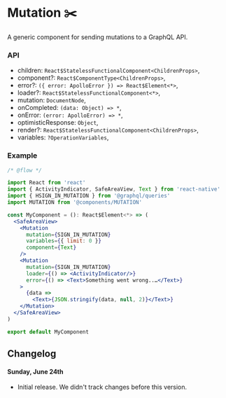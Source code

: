 # Mutation ✂️

A generic component for sending mutations to a GraphQL API.

### API

* children: `React$StatelessFunctionalComponent<ChildrenProps>`,
* component?: `React$ComponentType<ChildrenProps>`,
* error?: `({ error: ApolloError }) => React$Element<*>`,
* loader?: `React$StatelessFunctionalComponent<*>`,
* mutation: `DocumentNode`,
* onCompleted: `(data: Object) => *`,
* onError: `(error: ApolloError) => *`,
* optimisticResponse: `Object`,
* render?: `React$StatelessFunctionalComponent<ChildrenProps>`,
* variables: `?OperationVariables`,

### Example

```jsx
/* @flow */

import React from 'react'
import { ActivityIndicator, SafeAreaView, Text } from 'react-native'
import { HSIGN_IN_MUTATION } from '@graphql/queries'
import MUTATION from '@components/MUTATION'

const MyComponent = (): React$Element<*> => (
  <SafeAreaView>
    <Mutation
      mutation={SIGN_IN_MUTATION}
      variables={{ limit: 0 }}
      component={Text}
    />
    <Mutation
      mutation={SIGN_IN_MUTATION}
      loader={() => <ActivityIndicator/>}
      error={() => <Text>Something went wrong..…</Text>}
    >
      {data => 
        <Text>{JSON.stringify(data, null, 2)}</Text>}
    </Mutation>
  </SafeAreaView>
)

export default MyComponent
```

## Changelog
#### Sunday, June 24th
- Initial release. We didn't track changes before this version.
